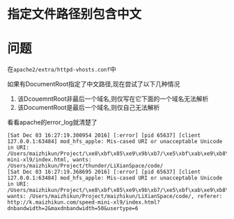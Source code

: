 # 指定文件路径别包含中文


# 问题

在`apache2/extra/httpd-vhosts.conf`中

如果有DocumentRoot指定了中文路径,现在尝试了以下几种情况

1. 该DcouemntRoot非最后一个域名,则仅写在它下面的一个域名无法解析
2. 该DocumentRoot是最后一个域名,则仅自己无法解析

看看apache的error_log就清楚了


```shell
[Sat Dec 03 16:27:19.300954 2016] [:error] [pid 65637] [client 127.0.0.1:63484] mod_hfs_apple: Mis-cased URI or unacceptable Unicode in URI: /Users/maizhikun/Project/\xe8\xbf\x85\xe9\x9b\xb7/\xe5\xbf\xab\xe9\xb8\x9f\xe6\x8f\x92\xe4\xbb\xb6/code/speed-mini-xl9/index.html, wants: /Users/maizhikun/Project/thunder/LiXianSpace/code/
[Sat Dec 03 16:27:19.368695 2016] [:error] [pid 65637] [client 127.0.0.1:63484] mod_hfs_apple: Mis-cased URI or unacceptable Unicode in URI: /Users/maizhikun/Project/\xe8\xbf\x85\xe9\x9b\xb7/\xe5\xbf\xab\xe9\xb8\x9f\xe6\x8f\x92\xe4\xbb\xb6/code/favicon.ico, wants: /Users/maizhikun/Project/maizhikun/LiXianSpace/code/, referer: http://k.maizhikun.com/speed-mini-xl9/index.html?dnbandwidth=2&maxdnbandwidth=50&usertype=6
```